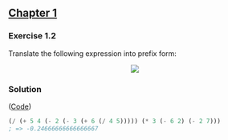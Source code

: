 ## [Chapter 1](../index.md#1-Building-Abstractions-with-Procedures)

### Exercise 1.2
Translate the following expression into prefix form:

<p align="center">
	<img src="https://i.ibb.co/5GSykgV/SICPexpression1-2.png">
</p>

### Solution

([Code](../../src/Chapter%201/Exercise%201.2.scm))

```scheme
(/ (+ 5 4 (- 2 (- 3 (+ 6 (/ 4 5))))) (* 3 (- 6 2) (- 2 7)))
; => -0.24666666666666667
```

